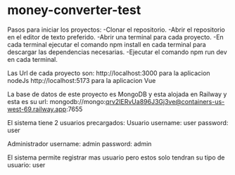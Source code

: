 # money-converter-test

Pasos para iniciar los proyectos:
-Clonar el repositorio.
-Abrir el repositorio en el editor de texto preferido.
-Abrir una terminal para cada proyecto.
-En cada terminal ejecutar el comando npm install en cada terminal para descargar las dependencias necesarias.
-Ejecutar el comando npm run dev en cada terminal.

Las Url de cada proyecto son:
http://localhost:3000 para la aplicacion nodeJs
http://localhost:5173 para la aplicacion Vue

La base de datos de este proyecto es MongoDB y esta alojada en Railway y esta es su url: mongodb://mongo:qrv2IERvUa896J3Gj3ve@containers-us-west-69.railway.app:7655

El sistema tiene 2 usuarios precargados:
Usuario
username: user
password: user

Administrador
username: admin
password: admin

El sistema permite registrar mas usuario pero estos solo tendran su tipo de usuario: user


